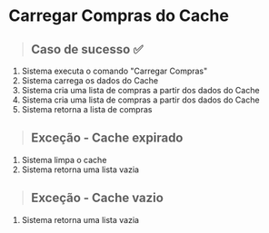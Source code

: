 # Carregar Compras do Cache

> ## Caso de sucesso ✅

  1. Sistema executa o comando "Carregar Compras" 
  2. Sistema carrega os dados do Cache
  3. Sistema cria uma lista de compras a partir dos dados do Cache
  4. Sistema cria uma lista de compras a partir dos dados do Cache
  5. Sistema retorna a lista de compras

> ## Exceção - Cache expirado
1. Sistema limpa o cache
2. Sistema retorna uma lista vazia

> ## Exceção - Cache vazio
1. Sistema retorna uma lista vazia
